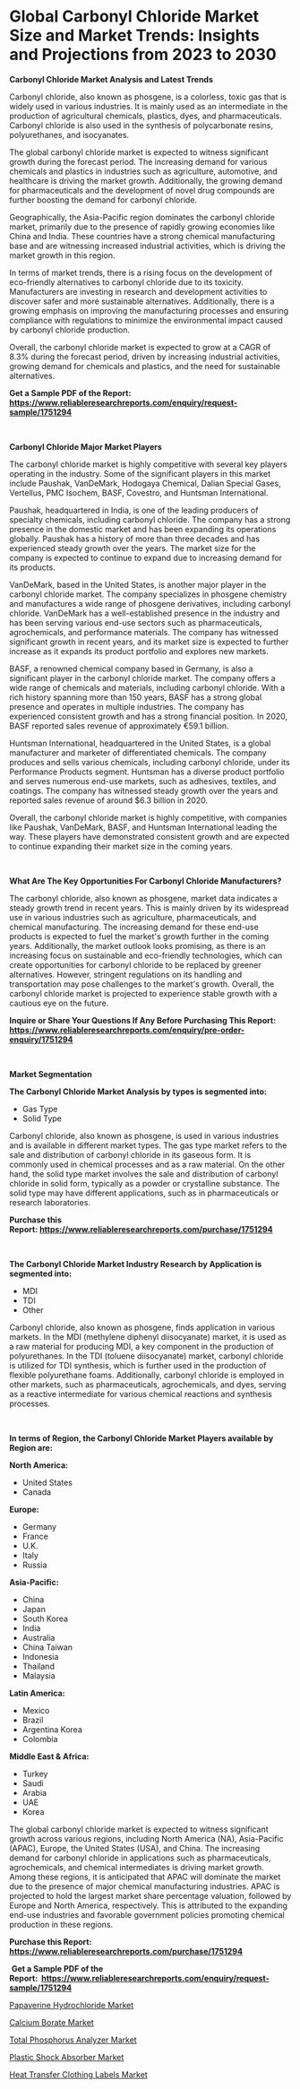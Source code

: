 <p><h1>Global Carbonyl Chloride Market Size and Market Trends: Insights and Projections from 2023 to 2030</h1></p><p><strong>Carbonyl Chloride Market Analysis and Latest Trends</strong></p>
<p><p>Carbonyl chloride, also known as phosgene, is a colorless, toxic gas that is widely used in various industries. It is mainly used as an intermediate in the production of agricultural chemicals, plastics, dyes, and pharmaceuticals. Carbonyl chloride is also used in the synthesis of polycarbonate resins, polyurethanes, and isocyanates.</p><p>The global carbonyl chloride market is expected to witness significant growth during the forecast period. The increasing demand for various chemicals and plastics in industries such as agriculture, automotive, and healthcare is driving the market growth. Additionally, the growing demand for pharmaceuticals and the development of novel drug compounds are further boosting the demand for carbonyl chloride.</p><p>Geographically, the Asia-Pacific region dominates the carbonyl chloride market, primarily due to the presence of rapidly growing economies like China and India. These countries have a strong chemical manufacturing base and are witnessing increased industrial activities, which is driving the market growth in this region.</p><p>In terms of market trends, there is a rising focus on the development of eco-friendly alternatives to carbonyl chloride due to its toxicity. Manufacturers are investing in research and development activities to discover safer and more sustainable alternatives. Additionally, there is a growing emphasis on improving the manufacturing processes and ensuring compliance with regulations to minimize the environmental impact caused by carbonyl chloride production.</p><p>Overall, the carbonyl chloride market is expected to grow at a CAGR of 8.3% during the forecast period, driven by increasing industrial activities, growing demand for chemicals and plastics, and the need for sustainable alternatives.</p></p>
<p><strong>Get a Sample PDF of the Report:&nbsp; <a href="https://www.reliableresearchreports.com/enquiry/request-sample/1751294">https://www.reliableresearchreports.com/enquiry/request-sample/1751294</a></strong></p>
<p>&nbsp;</p>
<p><strong>Carbonyl Chloride Major Market Players</strong></p>
<p><p>The carbonyl chloride market is highly competitive with several key players operating in the industry. Some of the significant players in this market include Paushak, VanDeMark, Hodogaya Chemical, Dalian Special Gases, Vertellus, PMC Isochem, BASF, Covestro, and Huntsman International.</p><p>Paushak, headquartered in India, is one of the leading producers of specialty chemicals, including carbonyl chloride. The company has a strong presence in the domestic market and has been expanding its operations globally. Paushak has a history of more than three decades and has experienced steady growth over the years. The market size for the company is expected to continue to expand due to increasing demand for its products.</p><p>VanDeMark, based in the United States, is another major player in the carbonyl chloride market. The company specializes in phosgene chemistry and manufactures a wide range of phosgene derivatives, including carbonyl chloride. VanDeMark has a well-established presence in the industry and has been serving various end-use sectors such as pharmaceuticals, agrochemicals, and performance materials. The company has witnessed significant growth in recent years, and its market size is expected to further increase as it expands its product portfolio and explores new markets.</p><p>BASF, a renowned chemical company based in Germany, is also a significant player in the carbonyl chloride market. The company offers a wide range of chemicals and materials, including carbonyl chloride. With a rich history spanning more than 150 years, BASF has a strong global presence and operates in multiple industries. The company has experienced consistent growth and has a strong financial position. In 2020, BASF reported sales revenue of approximately €59.1 billion.</p><p>Huntsman International, headquartered in the United States, is a global manufacturer and marketer of differentiated chemicals. The company produces and sells various chemicals, including carbonyl chloride, under its Performance Products segment. Huntsman has a diverse product portfolio and serves numerous end-use markets, such as adhesives, textiles, and coatings. The company has witnessed steady growth over the years and reported sales revenue of around $6.3 billion in 2020.</p><p>Overall, the carbonyl chloride market is highly competitive, with companies like Paushak, VanDeMark, BASF, and Huntsman International leading the way. These players have demonstrated consistent growth and are expected to continue expanding their market size in the coming years.</p></p>
<p>&nbsp;</p>
<p><strong>What Are The Key Opportunities For Carbonyl Chloride Manufacturers?</strong></p>
<p><p>The carbonyl chloride, also known as phosgene, market data indicates a steady growth trend in recent years. This is mainly driven by its widespread use in various industries such as agriculture, pharmaceuticals, and chemical manufacturing. The increasing demand for these end-use products is expected to fuel the market's growth further in the coming years. Additionally, the market outlook looks promising, as there is an increasing focus on sustainable and eco-friendly technologies, which can create opportunities for carbonyl chloride to be replaced by greener alternatives. However, stringent regulations on its handling and transportation may pose challenges to the market's growth. Overall, the carbonyl chloride market is projected to experience stable growth with a cautious eye on the future.</p></p>
<p><strong>Inquire or Share Your Questions If Any Before Purchasing This Report: <a href="https://www.reliableresearchreports.com/enquiry/pre-order-enquiry/1751294">https://www.reliableresearchreports.com/enquiry/pre-order-enquiry/1751294</a></strong></p>
<p>&nbsp;</p>
<p><strong>Market Segmentation</strong></p>
<p><strong>The Carbonyl Chloride Market Analysis by types is segmented into:</strong></p>
<p><ul><li>Gas Type</li><li>Solid Type</li></ul></p>
<p><p>Carbonyl chloride, also known as phosgene, is used in various industries and is available in different market types. The gas type market refers to the sale and distribution of carbonyl chloride in its gaseous form. It is commonly used in chemical processes and as a raw material. On the other hand, the solid type market involves the sale and distribution of carbonyl chloride in solid form, typically as a powder or crystalline substance. The solid type may have different applications, such as in pharmaceuticals or research laboratories.</p></p>
<p><strong>Purchase this Report:&nbsp;<a href="https://www.reliableresearchreports.com/purchase/1751294">https://www.reliableresearchreports.com/purchase/1751294</a></strong></p>
<p>&nbsp;</p>
<p><strong>The Carbonyl Chloride Market Industry Research by Application is segmented into:</strong></p>
<p><ul><li>MDI</li><li>TDI</li><li>Other</li></ul></p>
<p><p>Carbonyl chloride, also known as phosgene, finds application in various markets. In the MDI (methylene diphenyl diisocyanate) market, it is used as a raw material for producing MDI, a key component in the production of polyurethanes. In the TDI (toluene diisocyanate) market, carbonyl chloride is utilized for TDI synthesis, which is further used in the production of flexible polyurethane foams. Additionally, carbonyl chloride is employed in other markets, such as pharmaceuticals, agrochemicals, and dyes, serving as a reactive intermediate for various chemical reactions and synthesis processes.</p></p>
<p>&nbsp;</p>
<p><strong>In terms of Region, the Carbonyl Chloride Market Players available by Region are:</strong></p>
<p>
    <p> <strong> North America: </strong>
        <ul>
            <li>United States</li>
            <li>Canada</li>
        </ul>
        </p> 
    <p> <strong> Europe: </strong>
        <ul>
            <li>Germany</li>
            <li>France</li>
            <li>U.K.</li>
            <li>Italy</li>
            <li>Russia</li>
        </ul>
        </p> 
    <p> <strong> Asia-Pacific: </strong>
        <ul>
            <li>China</li>
            <li>Japan</li>
            <li>South Korea</li>
            <li>India</li>
            <li>Australia</li>
            <li>China Taiwan</li>
            <li>Indonesia</li>
            <li>Thailand</li>
            <li>Malaysia</li>
        </ul>
        </p> 
    <p> <strong> Latin America: </strong>
        <ul>
            <li>Mexico</li>
            <li>Brazil</li>
            <li>Argentina Korea</li>
            <li>Colombia</li>
        </ul>
        </p> 
    <p> <strong> Middle East & Africa: </strong>
        <ul>
            <li>Turkey</li>
            <li>Saudi</li>
            <li>Arabia</li>
            <li>UAE</li>
            <li>Korea</li>
        </ul>
    </p>
    </p>
<p><p>The global carbonyl chloride market is expected to witness significant growth across various regions, including North America (NA), Asia-Pacific (APAC), Europe, the United States (USA), and China. The increasing demand for carbonyl chloride in applications such as pharmaceuticals, agrochemicals, and chemical intermediates is driving market growth. Among these regions, it is anticipated that APAC will dominate the market due to the presence of major chemical manufacturing industries. APAC is projected to hold the largest market share percentage valuation, followed by Europe and North America, respectively. This is attributed to the expanding end-use industries and favorable government policies promoting chemical production in these regions.</p></p>
<p><strong>Purchase this Report: <a href="https://www.reliableresearchreports.com/purchase/1751294">https://www.reliableresearchreports.com/purchase/1751294</a></strong></p>
<p>&nbsp;<strong>Get a Sample PDF of the Report:&nbsp;&nbsp;<a href="https://www.reliableresearchreports.com/enquiry/request-sample/1751294">https://www.reliableresearchreports.com/enquiry/request-sample/1751294</a></strong></p>
<p><strong></strong></p>
<p><p><a href="https://github.com/ambrozg/Market-Research-Report-List-1/blob/main/papaverine-hydrochloride-market.md">Papaverine Hydrochloride Market</a></p><p><a href="https://github.com/gshchiplitsov/Market-Research-Report-List-1/blob/main/calcium-borate-market.md">Calcium Borate Market</a></p><p><a href="https://medium.com/@lap.snake.again/total-phosphorus-analyzer-market-size-market-outlook-and-market-forecast-2023-to-2030-fb9ad22f0cd0">Total Phosphorus Analyzer Market</a></p><p><a href="https://medium.com/@pair.holy.proof/plastic-shock-absorber-market-size-cagr-trends-2024-2030-8748d2e3fcba">Plastic Shock Absorber Market</a></p><p><a href="https://medium.com/@tatemonahan564856/heat-transfer-clothing-labels-market-furnishes-information-on-market-share-market-trends-and-07a744657a71">Heat Transfer Clothing Labels Market</a></p></p>